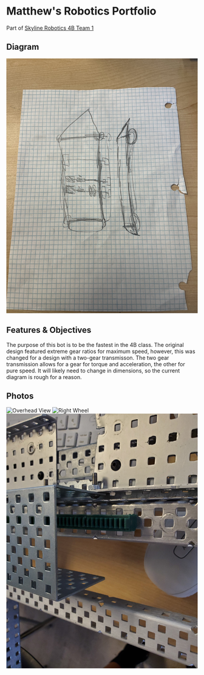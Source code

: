 # Matthew's Robotics Portfolio

Part of [Skyline Robotics 4B Team 1](https://github.com/Who-Am-Idk/4BRoboticsTeam1/tree/main)

## Diagram

![Diagram](https://github.com/Who-Am-Idk/RoboticsPortfolio4B/blob/main/images/Diagram.jpg?raw=true)

## Features & Objectives

The purpose of this bot is to be the fastest in the 4B class. The original design featured extreme gear ratios for maximum speed, however, this was changed for a design with a two-gear transmisson. The two gear transmission allows for a gear for torque and acceleration, the other for pure speed. It will likely need to change in dimensions, so the current diagram is rough for a reason.

## Photos

![Overhead View](https://github.com/Who-Am-Idk/RoboticsPortfolio4B/blob/main/images/bot1.jpg?raw=true)
![Right Wheel](https://github.com/Who-Am-Idk/RoboticsPortfolio4B/blob/main/images/bot2.jpg?raw=true)
![Rack & Pinion Empty](https://github.com/Who-Am-Idk/RoboticsPortfolio4B/blob/main/images/bot3.jpg?raw=true)
